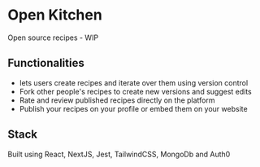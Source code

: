 # Open Kitchen
Open source recipes - WIP

## Functionalities
- lets users create recipes and iterate over them using version control
- Fork other people's recipes to create new versions and suggest edits
- Rate and review published recipes directly on the platform
- Publish your recipes on your profile or embed them on your website

## Stack
Built using React, NextJS, Jest, TailwindCSS, MongoDb and Auth0
